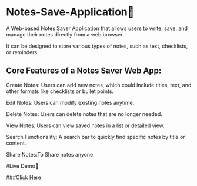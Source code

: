 # Notes-Save-Application📖

A Web-based Notes Saver Application that allows users to write, save, and manage their notes directly from a web browser.

It can be designed to store various types of notes, such as text, checklists, or reminders.

## Core Features of a Notes Saver Web App:

Create Notes: Users can add new notes, which could include titles, text, and other formats like checklists or bullet points.

Edit Notes: Users can modify existing notes anytime.

Delete Notes: Users can delete notes that are no longer needed.

View Notes: Users can view saved notes in a list or detailed view.

Search Functionality: A search bar to quickly find specific notes by title or content.

Share Notes:To Share notes anyone.

#Live Demo🚀

###[Click Here](https://notes-saver-app-gamma.vercel.app/)
